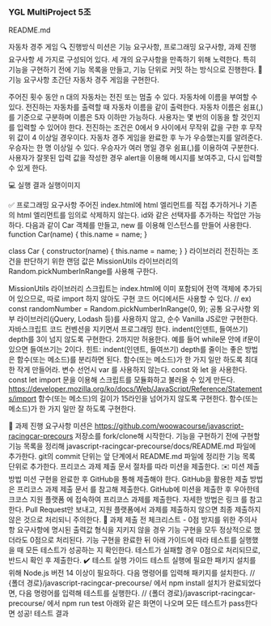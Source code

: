 ### YGL MultiProject 5조
README.md


자동차 경주 게임
🔍 진행방식
미션은 기능 요구사항, 프로그래밍 요구사항, 과제 진행 요구사항 세 가지로 구성되어 있다.
세 개의 요구사항을 만족하기 위해 노력한다. 특히 기능을 구현하기 전에 기능 목록을 만들고, 기능 단위로 커밋 하는 방식으로 진행한다.
🎯 기능 요구사항
초간단 자동차 경주 게임을 구현한다.

주어진 횟수 동안 n 대의 자동차는 전진 또는 멈출 수 있다.
자동차에 이름을 부여할 수 있다. 전진하는 자동차를 출력할 때 자동차 이름을 같이 출력한다.
자동차 이름은 쉼표(,)를 기준으로 구분하며 이름은 5자 이하만 가능하다.
사용자는 몇 번의 이동을 할 것인지를 입력할 수 있어야 한다.
전진하는 조건은 0에서 9 사이에서 무작위 값을 구한 후 무작위 값이 4 이상일 경우이다.
자동차 경주 게임을 완료한 후 누가 우승했는지를 알려준다. 우승자는 한 명 이상일 수 있다.
우승자가 여러 명일 경우 쉼표(,)를 이용하여 구분한다.
사용자가 잘못된 입력 값을 작성한 경우 alert을 이용해 메시지를 보여주고, 다시 입력할 수 있게 한다.

💻 실행 결과
실행이미지


✅ 프로그래밍 요구사항
주어진 index.html에 html 엘리먼트를 직접 추가하거나 기존의 html 엘리먼트를 임의로 삭제하지 않는다. id와 같은 선택자를 추가하는 작업만 가능하다.
다음과 같이 Car 객체를 만들고, new 를 이용해 인스턴스를 만들어 사용한다.
function Car(name) {
  this.name = name;
}

class Car {
  constructor(name) {
    this.name = name;
  }
}
라이브러리
전진하는 조건을 판단하기 위한 랜덤 값은 MissionUtils 라이브러리의 Random.pickNumberInRange를 사용해 구한다.

MissionUtils 라이브러리 스크립트는 index.html에 이미 포함되어 전역 객체에 추가되어 있으므로, 따로 import 하지 않아도 구현 코드 어디에서든 사용할 수 있다.
// ex)
const randomNumber = Random.pickNumberInRange(0, 9);
공통 요구사항
외부 라이브러리(jQuery, Lodash 등)를 사용하지 않고, 순수 Vanilla JS로만 구현한다.
자바스크립트 코드 컨벤션을 지키면서 프로그래밍 한다.
indent(인덴트, 들여쓰기) depth를 3이 넘지 않도록 구현한다. 2까지만 허용한다.
예를 들어 while문 안에 if문이 있으면 들여쓰기는 2이다.
힌트: indent(인덴트, 들여쓰기) depth를 줄이는 좋은 방법은 함수(또는 메소드)를 분리하면 된다.
함수(또는 메소드)가 한 가지 일만 하도록 최대한 작게 만들어라.
변수 선언시 var 를 사용하지 않는다. const 와 let 을 사용한다.
const
let
import 문을 이용해 스크립트를 모듈화하고 불러올 수 있게 만든다.
https://developer.mozilla.org/ko/docs/Web/JavaScript/Reference/Statements/import
함수(또는 메소드)의 길이가 15라인을 넘어가지 않도록 구현한다.
함수(또는 메소드)가 한 가지 일만 잘 하도록 구현한다.

📝 과제 진행 요구사항
미션은 https://github.com/woowacourse/javascript-racingcar-precours 저장소를 fork/clone해 시작한다.
기능을 구현하기 전에 구현할 기능 목록을 정리해 javascript-racingcar-precourse/docs/README.md 파일에 추가한다.
git의 commit 단위는 앞 단계에서 README.md 파일에 정리한 기능 목록 단위로 추가한다.
프리코스 과제 제출 문서 절차를 따라 미션을 제출한다.
✉️ 미션 제출 방법
미션 구현을 완료한 후 GitHub을 통해 제출해야 한다.
GitHub을 활용한 제출 방법은 프리코스 과제 제출 문서 를 참고해 제출한다.
GitHub에 미션을 제출한 후 우아한테크코스 지원 플랫폼 에 접속하여 프리코스 과제를 제출한다.
자세한 방법은 링크 를 참고한다.
Pull Request만 보내고, 지원 플랫폼에서 과제를 제출하지 않으면 최종 제출하지 않은 것으로 처리되니 주의한다.
🚨 과제 제출 전 체크리스트 - 0점 방지를 위한 주의사항
요구사항에 명시된 출력값 형식을 지키지 않을 경우 기능 구현을 모두 정상적으로 했더라도 0점으로 처리된다.
기능 구현을 완료한 뒤 아래 가이드에 따라 테스트를 실행했을 때 모든 테스트가 성공하는 지 확인한다. 테스트가 실패할 경우 0점으로 처리되므로, 반드시 확인 후 제출한다.
✔️ 테스트 실행 가이드
테스트 실행에 필요한 패키지 설치를 위해 Node.js 버전 14 이상이 필요하다.
다음 명령어를 입력해 패키지를 설치한다.
// {폴더 경로}/javascript-racingcar-precourse/ 에서
npm install
설치가 완료되었다면, 다음 명령어를 입력해 테스트를 실행한다.
// {폴더 경로}/javascript-racingcar-precourse/ 에서
npm run test
아래와 같은 화면이 나오며 모든 테스트가 pass한다면 성공!
테스트 결과
